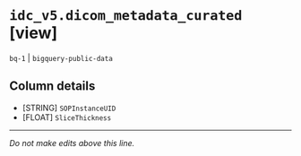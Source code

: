 # `idc_v5.dicom_metadata_curated` [view]
`bq-1` | `bigquery-public-data`

## Column details
* [STRING]    `SOPInstanceUID`
* [FLOAT]     `SliceThickness`

-------------------------------------------------------------------------------
*Do not make edits above this line.*
